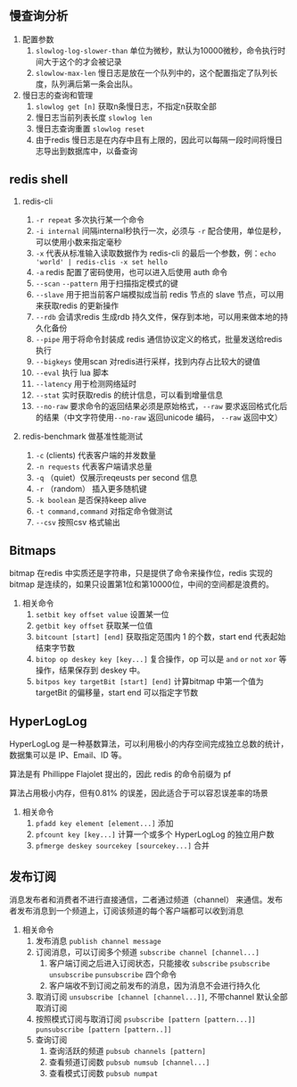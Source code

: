 ## 慢查询分析

1. 配置参数
    1. `slowlog-log-slower-than` 单位为微秒，默认为10000微秒，命令执行时间大于这个的才会被记录
    2. `slowlow-max-len` 慢日志是放在一个队列中的，这个配置指定了队列长度，队列满后第一条会出队。
2. 慢日志的查询和管理
    1. `slowlog get [n]` 获取n条慢日志，不指定n获取全部
    2. 慢日志当前列表长度 `slowlog len`
    3. 慢日志查询重置 `slowlog reset`
    4. 由于redis 慢日志是在内存中且有上限的，因此可以每隔一段时间将慢日志导出到数据库中，以备查询

## redis shell

1. redis-cli
    1. `-r repeat` 多次执行某一个命令
    2. `-i internal` 间隔internal秒执行一次，必须与 `-r` 配合使用，单位是秒，可以使用小数来指定毫秒
    3. `-x` 代表从标准输入读取数据作为 redis-cli 的最后一个参数，例：`echo 'world' | redis-clis -x set hello`
    4. `-a` redis 配置了密码使用，也可以进入后使用 auth 命令
    5. `--scan` `--pattern` 用于扫描指定模式的键
    6. `--slave` 用于把当前客户端模拟成当前 redis 节点的 slave 节点，可以用来获取redis 的更新操作
    7. `--rdb` 会请求redis 生成rdb 持久文件，保存到本地，可以用来做本地的持久化备份
    8. `--pipe` 用于将命令封装成 redis 通信协议定义的格式，批量发送给redis 执行
    9. `--bigkeys` 使用scan 对redis进行采样，找到内存占比较大的键值
    10. `--eval` 执行 lua 脚本
    11. `--latency` 用于检测网络延时
    12. `--stat` 实时获取redis 的统计信息，可以看到增量信息
    13. `--no-raw` 要求命令的返回结果必须是原始格式，`--raw` 要求返回格式化后的结果（中文字符使用`--no-raw` 返回unicode 编码， `--raw` 返回中文）

2. redis-benchmark 做基准性能测试
    1. `-c` (clients) 代表客户端的并发数量
    2. `-n requests` 代表客户端请求总量
    3. `-q` （quiet）仅展示reqeusts per second 信息
    4. `-r` （random） 插入更多随机键
    5. `-k boolean` 是否保持keep alive
    6. `-t command,command` 对指定命令做测试
    7. `--csv` 按照csv 格式输出

## Bitmaps

bitmap 在redis 中实质还是字符串，只是提供了命令来操作位，redis 实现的 bitmap 是连续的，如果只设置第1位和第10000位，中间的空间都是浪费的。

1. 相关命令
    1. `setbit key offset value` 设置某一位
    2. `getbit key offset` 获取某一位值
    3. `bitcount [start] [end]` 获取指定范围内 1 的个数，start end 代表起始结束字节数
    4. `bitop op deskey key [key...]` 复合操作，op 可以是 `and` `or` `not` `xor` 等操作，结果保存到 deskey 中。
    5. `bitpos key targetBit [start] [end]` 计算bitmap 中第一个值为 targetBit 的偏移量，start end 可以指定字节数

## HyperLogLog

HyperLogLog 是一种基数算法，可以利用极小的内存空间完成独立总数的统计，数据集可以是 IP、Email、ID 等。

算法是有 Phillippe Flajolet 提出的，因此 redis 的命令前缀为 pf

算法占用极小内存，但有0.81% 的误差，因此适合于可以容忍误差率的场景

1. 相关命令
    1. `pfadd key element [element...]` 添加
    2. `pfcount key [key...]` 计算一个或多个 HyperLogLog 的独立用户数
    3. `pfmerge deskey sourcekey [sourcekey...]` 合并

## 发布订阅

消息发布者和消费者不进行直接通信，二者通过频道（channel） 来通信。发布者发布消息到一个频道上，订阅该频道的每个客户端都可以收到消息

1. 相关命令
    1. 发布消息 `publish channel message`
    2. 订阅消息，可以订阅多个频道 `subscribe channel [channel...]`
        1. 客户端订阅之后进入订阅状态，只能接收 `subscribe` `psubscribe` `unsubscribe` `punsubscribe` 四个命令
        2. 客户端收不到订阅之前发布的消息，因为消息不会进行持久化
    3. 取消订阅 `unsubscribe [channel [channel...]]`, 不带channel 默认全部取消订阅
    4. 按照模式订阅与取消订阅 `psubscribe [pattern [pattern...]]` `punsubscribe [pattern [pattern..]]`
    5. 查询订阅
        1. 查询活跃的频道 `pubsub channels [pattern]`
        2. 查看频道订阅数   `pubsub numsub [channel...]`
        3. 查看模式订阅数  `pubsub numpat`
